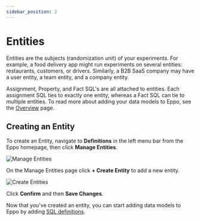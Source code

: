 ```yaml
---
sidebar_position: 2
---
```


# Entities

Entities are the subjects (randomization unit) of your experiments. For example, a food delivery app might run experiments on several entities: restaurants, customers, or drivers. Similarly, a B2B SaaS company may have a user entity, a team entity, and a company entity.

Assignment, Property, and Fact SQL's are all attached to entities. Each assignment SQL ties to exactly one entity, whereas a Fact SQL can tie to multiple entities. To read more about adding your data models to Eppo, see the [Overview](/data-management/definitions/overview) page.

## Creating an Entity

To create an Entity, navigate to **Definitions** in the left menu bar from the Eppo homepage, then click **Manage Entities**.

![Manage Entities](/img/building-experiments/manage-entities.png)

On the Manage Entities page click **+ Create Entity** to add a new entity.

![Create Entities](/img/building-experiments/create-entity.png)

Click **Confirm** and then **Save Changes**.

Now that you've created an entity, you can start adding data models to Eppo by adding [SQL definitions](/data-management/definitions/overview).